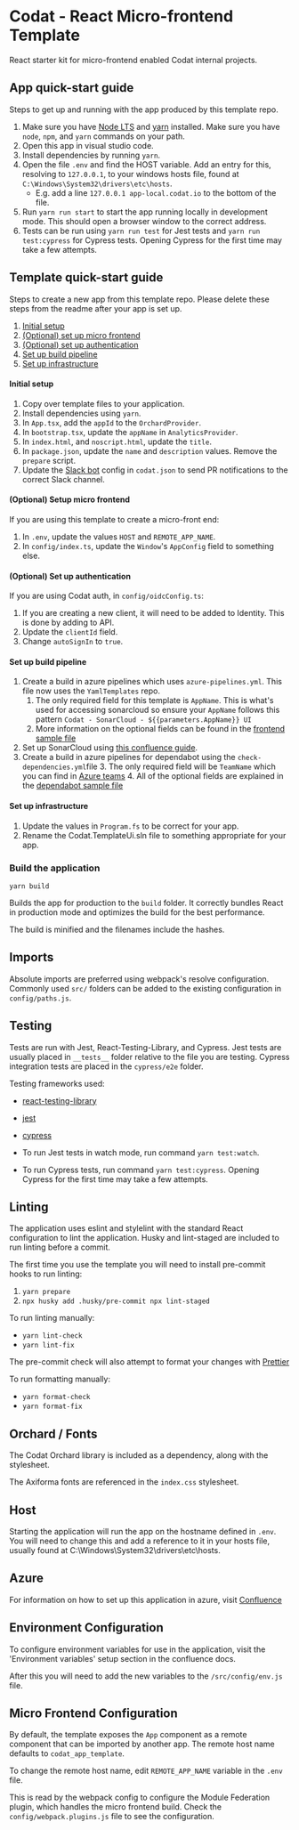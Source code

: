 # Codat - React Micro-frontend Template 

React starter kit for micro-frontend enabled Codat internal projects.

## App quick-start guide
Steps to get up and running with the app produced by this template repo.

1. Make sure you have [Node LTS](https://nodejs.org/en/) and [yarn](https://classic.yarnpkg.com/lang/en/) installed. Make sure you have `node`, `npm`, and `yarn` commands on your path.
2. Open this app in visual studio code.
3. Install dependencies by running `yarn`.
4. Open the file `.env` and find the HOST variable. Add an entry for this, resolving to `127.0.0.1`, to your windows hosts file, found at `C:\Windows\System32\drivers\etc\hosts`.
    - E.g. add a line `127.0.0.1 app-local.codat.io` to the bottom of the file.
5. Run `yarn run start` to start the app running locally in development mode. This should open a browser window to the correct address.
6. Tests can be run using `yarn run test` for Jest tests and `yarn run test:cypress` for Cypress tests. Opening Cypress for the first time may take a few attempts.

## Template quick-start guide
Steps to create a new app from this template repo. Please delete these steps from the readme after your app is set up.

1. [Initial setup](#initial-setup)
2. [(Optional) set up micro frontend](#mfe-setup)
3. [(Optional) set up authentication](#auth-setup)
4. [Set up build pipeline](#pipeline-setup)
5. [Set up infrastructure](#infrastructure-setup)

#### Initial setup <a name="initial-setup"></a>
1. Copy over template files to your application.
2. Install dependencies using `yarn`.
3. In `App.tsx`, add the `appId` to the `OrchardProvider`.
4. In `bootstrap.tsx`, update the `appName` in `AnalyticsProvider`.
5. In `index.html`, and `noscript.html`, update the `title`.
6. In `package.json`, update the `name` and `description` values. Remove the `prepare` script.
7. Update the [Slack bot](https://github.com/mdcg/slack-hermes]) config in `codat.json` to send PR notifications to the correct Slack channel.
   
#### (Optional) Setup micro frontend <a name="auth-setup"></a>
If you are using this template to create a micro-front end:
   1. In `.env`, update the values `HOST` and `REMOTE_APP_NAME`.
   2. In `config/index.ts`, update the `Window`'s `AppConfig` field to something else.
   
#### (Optional) Set up authentication <a name="mfe-setup"></a>
If you are using Codat auth, in `config/oidcConfig.ts`:
   1. If you are creating a new client, it will need to be added to Identity. This is done by adding to API.
   2. Update the `clientId` field.
   3. Change `autoSignIn` to `true`.

#### Set up build pipeline <a name="pipeline-setup"></a>
1. Create a build in azure pipelines which uses `azure-pipelines.yml`. This file now uses the `YamlTemplates` repo.
   1. The only required field for this template is `AppName`. This is what's used for accessing sonarcloud so ensure your `AppName` follows this pattern `Codat - SonarCloud - ${{parameters.AppName}} UI`
   2. More information on the optional fields can be found in the [frontend sample file](https://dev.azure.com/codat/Codat/_git/YAMLBuildTemplates?path=/Build/Frontend.yml)
2. Set up SonarCloud using [this confluence guide](https://codatdocs.atlassian.net/wiki/spaces/TECH/pages/1471774803/Deploy+a+new+website+to+Azure+using+the+frontend+template#SonarQube-Setup).
3. Create a build in azure pipelines for dependabot using the `check-dependencies.yml`file
   3. The only required field will be `TeamName` which you can find in [Azure teams](https://dev.azure.com/codat/Codat/_settings/teams)
   4. All of the optional fields are explained in the [dependabot sample file](https://dev.azure.com/codat/Codat/_git/YAMLBuildTemplates?path=/Samples/Extras_Dependabot.yml)

#### Set up infrastructure <a name="infrastructure-setup"></a>
1.  Update the values in `Program.fs` to be correct for your app.
2.  Rename the Codat.TemplateUi.sln file to something appropriate for your app.

### Build the application

`yarn build`

Builds the app for production to the `build` folder.
It correctly bundles React in production mode and optimizes the build for the best performance.

The build is minified and the filenames include the hashes.

## Imports

Absolute imports are preferred using webpack's resolve configuration.  Commonly used `src/` folders can be added to the existing configuration in `config/paths.js`.

## Testing

Tests are run with Jest, React-Testing-Library, and Cypress. Jest tests are usually placed in `__tests__` folder relative to the file you are testing. Cypress integration tests are placed in the `cypress/e2e` folder.

Testing frameworks used:
  - [react-testing-library](https://testing-library.com/docs/react-testing-library/intro/)
  - [jest](https://jestjs.io/)
  - [cypress](https://www.cypress.io/)

- To run Jest tests in watch mode, run command `yarn test:watch`.
- To run Cypress tests, run command `yarn test:cypress`. Opening Cypress for the first time may take a few attempts.

## Linting

The application uses eslint and stylelint with the standard React configuration to lint the application.  Husky and lint-staged are included to run linting before a commit.

The first time you use the template you will need to install pre-commit hooks to run linting:

1. `yarn prepare`
2. `npx husky add .husky/pre-commit npx lint-staged`

To run linting manually:

- `yarn lint-check`
- `yarn lint-fix`

The pre-commit check will also attempt to format your changes with [Prettier](https://prettier.io/)

To run formatting manually:

- `yarn format-check`
- `yarn format-fix`

## Orchard / Fonts

The Codat Orchard library is included as a dependency, along with the stylesheet.

The Axiforma fonts are referenced in the `index.css` stylesheet.

## Host

Starting the application will run the app on the hostname defined in `.env`.  You will need to change this and add a reference to it in your hosts file, usually found at C:\Windows\System32\drivers\etc\hosts.

## Azure

For information on how to set up this application in azure, visit [Confluence](https://codatdocs.atlassian.net/wiki/spaces/TECH/pages/1471774803/Deploy+a+new+website+to+Azure+using+the+frontend+template)

## Environment Configuration

To configure environment variables for use in the application, visit the 'Environment variables' setup section in the confluence docs.

After this you will need to add the new variables to the ```/src/config/env.js``` file.

## Micro Frontend Configuration

By default, the template exposes the `App` component as a remote component that can be imported by another app. The remote host name defaults to `codat_app_template`.

To change the remote host name, edit `REMOTE_APP_NAME` variable in the `.env` file.

This is read by the webpack config to configure the Module Federation plugin, which handles the micro frontend build.  Check the `config/webpack.plugins.js` file to see the configuration.

